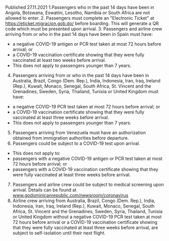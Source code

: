Published 27.11.2021
1.Passengers who in the past 14 days have been in Angola, Botswana, Eswatini, Lesotho, Namibia or South Africa are not allowed to enter.
2. Passengers must complete an "Electronic Ticket" at <a href="https://eticket.migracion.gob.do/">https://eticket.migracion.gob.do/</a> before boarding. This will generate a QR code which must be presented upon arrival.
3. Passengers and airline crew arriving from or who in the past 14 days have been in Spain must have:
- a negative COVID-19 antigen or PCR test taken at most 72 hours before arrival; or
- a COVID-19 vaccination certificate showing that they were fully vaccinated at least two weeks before arrival.
- This does not apply to passengers younger than 7 years.
4. Passengers arriving from or who in the past 14 days have been in Australia, Brazil, Congo (Dem. Rep.), India, Indonesia, Iran, Iraq, Ireland (Rep.), Kuwait, Monaco, Senegal, South Africa, St. Vincent and the Grenadines, Sweden, Syria, Thailand, Tunisia or United Kingdom must have:
- a negative COVID-19 PCR test taken at most 72 hours before arrival; or
- a COVID-19 vaccination certificate showing that they were fully vaccinated at least three weeks before arrival.
- This does not apply to passengers younger than 7 years.
5. Passengers arriving from Venezuela must have an authorization obtained from immigration authorities before departure.
6. Passengers could be subject to a COVID-19 test upon arrival.
- This does not apply to:
- passengers with a negative COVID-19 antigen or PCR test taken at most 72 hours before arrival; or
- passengers with a COVID-19 vaccination certificate showing that they were fully vaccinated at least three weeks before arrival.
7. Passengers and airline crew could be subject to medical screening upon arrival. Details can be found at <a href="http://www.godominicanrepublic.com/newsroom/coronavirus">www.godominicanrepublic.com/newsroom/coronavirus</a>
8. Airline crew arriving from Australia, Brazil, Congo (Dem. Rep.), India, Indonesia, Iran, Iraq, Ireland (Rep.), Kuwait, Monaco, Senegal, South Africa, St. Vincent and the Grenadines, Sweden, Syria, Thailand, Tunisia or United Kingdom without a negative COVID-19 PCR test taken at most 72 hours before arrival or a COVID-19 vaccination certificate showing that they were fully vaccinated at least three weeks before arrival, are subject to self-isolation until their next flight.
